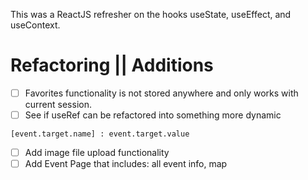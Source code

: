 This was a ReactJS refresher on the hooks useState, useEffect, and useContext.

# Refactoring || Additions

- [ ] Favorites functionality is not stored anywhere and only works with current session.
- [ ] See if useRef can be refactored into something more dynamic

```
[event.target.name] : event.target.value
```

- [ ] Add image file upload functionality
- [ ] Add Event Page that includes: all event info, map
